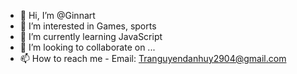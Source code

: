 - 👋 Hi, I’m @Ginnart
- 👀 I’m interested in Games, sports
- 🌱 I’m currently learning JavaScript
- 💞️ I’m looking to collaborate on ...
- 📫 How to reach me - Email: Tranguyendanhuy2904@gmail.com

<!---
Ginnart/Ginnart is a ✨ special ✨ repository because its `README.md` (this file) appears on your GitHub profile.
You can click the Preview link to take a look at your changes.
--->
